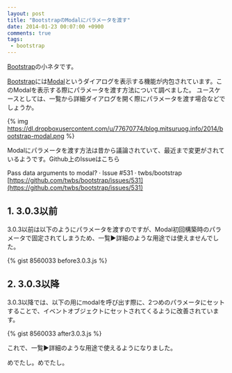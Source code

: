 ```yaml
---
layout: post
title: "BootstrapのModalにパラメータを渡す"
date: 2014-01-23 00:07:00 +0900
comments: true
tags: 
 - bootstrap
---
```


[Bootstrap](http://getbootstrap.com/)の小ネタです。

[Bootstrap](http://getbootstrap.com/)には[Modal](http://getbootstrap.com/javascript/#modals)というダイアログを表示する機能が内包されています。このModalを表示する際にパラメータを渡す方法について調べました。
ユースケースとしては、一覧から詳細ダイアログを開く際にパラメータを渡す場合などでしょうか。

<!-- more -->

{% img https://dl.dropboxusercontent.com/u/77670774/blog.mitsuruog.info/2014/bootstrap-modal.png %}

Modalにパラメータを渡す方法は昔から議論されていて、最近まで変更がされているようです。Github上のIssueはこちら

Pass data arguments to modal? · Issue #531 · twbs/bootstrap
[https://github.com/twbs/bootstrap/issues/531](https://github.com/twbs/bootstrap/issues/531)

## 1. 3.0.3以前

3.0.3以前は以下のようにパラメータを渡すのですが、Modal初回構築時のパラメータで固定されてしまうため、一覧▶︎詳細のような用途では使えませんでした。

{% gist 8560033 before3.0.3.js %}

## 2. 3.0.3以降

3.0.3以降では、以下の用にmodalを呼び出す際に、2つめのパラメータにセットすることで、イベントオブジェクトにセットされてくるように改善されています。

{% gist 8560033 after3.0.3.js %}

これで、一覧▶︎詳細のような用途で使えるようになりました。

めでたし。めでたし。